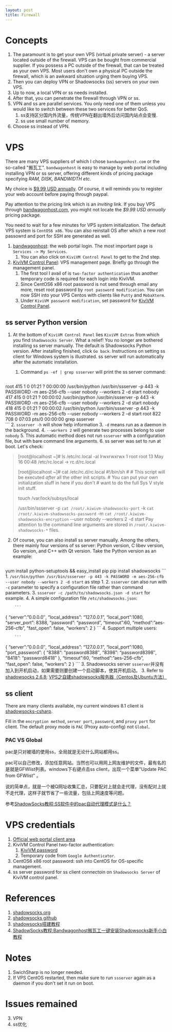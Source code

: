 ```yaml
---
layout: post
title: Firewall
---
```

# Concepts
1. The paramount is to get your own VPS (virtual private server) - a server located outside of the firewall. VPS can be bought from commercial supplier. If you possess a PC outside of the firewall, that can be treated as your own VPS. Most users don't own a physical PC outside the firewall, which is an awkward situation urging them buying VPS.
2. Then you can deploy VPN or Shadowsocks (ss) servers on your own VPS.
3. Up to now, a local VPN or ss needs installed.
4. After that, you can penetrate the firewall through VPN or ss.
5. VPN and ss are parallel services. You only need one of them unless you would like to switch between these two services for better QoS.
    1. ss支持区分国内外流量，传统VPN在翻出墙外后访问国内站点会变慢.
    2. ss use small number of memory.
6. Choose ss instead of VPN.

# VPS
There are many VPS suppliers of which I chose `bandwagonhost.com` or the so-called "搬瓦工". `bandwagonhost` is easy to manage by web portal including installing VPN or ss server, offering different kinds of pricing package specifying _RAM, DISK, BANDWIDTH etc_.

My choice is [$9.99 USD annually](https://bandwagonhost.com/cart.php?a=confproduct&i=1). Of course, it will reminds you to register your web account before paying through paypal.

Pay attention to the pricing link which is an _inviting_ link. If you buy VPS through [bandwagonhost.com](https://bandwagonhost.comm), you might not locate the _$9.99 USD annually_ pricing package.

You need to wait for a few minutes for VPS system initialization. The default VPS system is `CentOS6 x86`. You can also reinstall OS after which a new root passowrd and port for SSH are generated as well.

1. [bandwagonhost](https://bandwagonhost.com/clientarea.php): the web portal login. The most important page is `Services -> My Services`.
    1. You can also click on `KiviVM Control Panel` to get to the 2nd step.
2. [KiviVM Control Panel](https://kiwivm.it7.net): VPS management page. Briefly go through the management panel.
    1. The first tool I avail of is `two-factor authentication` thus another temporary code is required for each login into KiviVM.
    2. Since CentOS6 x86 root password is not send through email any more, reset root password by `root password modification`. You can now SSH into your VPS Centos with clients like `Putty` and `MobaXterm`.
	3. Under `KiviVM password modification`, set password for [KiviVM Control Panel](https://kiwivm.it7.net).

## ss server Python version
1. At the bottom of `KiviVM Control Panel` lies `KiviVM Extras` from which you find `Shadowsocks Server`. What a relief! You no longer are bothered installing ss server manually. The default is Shadowsocks Python version. After installing finished, click `Go back`. Instructions on setting ss client for Windows system is illustrated. ss server will run automatically after the automatic installation.
    1. Command `ps -ef | grep ssserver` will print the ss server command:

        ```
root       415     1  0 01:21 ?        00:00:00 /usr/bin/python /usr/bin/ssserver -p 443 -k PASSWORD -m aes-256-cfb --user nobody --workers 2 -d start
nobody     417   415  0 01:21 ?        00:00:02 /usr/bin/python /usr/bin/ssserver -p 443 -k PASSWORD -m aes-256-cfb --user nobody --workers 2 -d start
nobody     418   415  0 01:21 ?        00:00:02 /usr/bin/python /usr/bin/ssserver -p 443 -k PASSWORD -m aes-256-cfb --user nobody --workers 2 -d start
root       822   708  0 07:03 pts/0    00:00:00 grep ssserver	
        ```
    2. `ssserver -h` will show help information
    3. `-d` means run as a daemon in the background.
    4. `--workers 2` will generate two processes belong to user `nobody`
    5. This automatic method does not run `ssserver` with a configuration file, but with bare command line arguments.
    6. ss server was set to run at boot. Let's check:
>[root@localhost ~]# ls /etc/rc.local -al
>lrwxrwxrwx 1 root root 13 May 16 00:48 /etc/rc.local -> rc.d/rc.local
>
>[root@localhost ~]# cat /etc/rc.d/rc.local
>\#!/bin/sh
>\#
>\# This script will be executed *after* all the other init scripts.
>\# You can put your own initialization stuff in here if you don't
>\# want to do the full Sys V style init stuff.
>
>touch /var/lock/subsys/local
>
>/usr/bin/ssserver -p `cat /root/.kiwivm-shadowsocks-port` -k `cat /root/.kiwivm-shadowsocks-password` -m `cat /root/.kiwivm-shadowsocks-encryption` --user nobody --workers 2 -d start
Pay attention to the command line arguments are stored in `/root/.kiwivm-shadowsocks-*` files.
2. Of course, you can also install ss server manually. Among the others, there mainly four versions of ss server: Python version, C libev version, Go version, and C++ with Qt version. Take the Python version as an example:

    ```
yum install python-setuptools && easy_install pip
pip install shadowsocks
    ```
    1. `/usr/bin/python /usr/bin/ssserver -p 443 -k PASSWORD -m aes-256-cfb --user nobody --workers 2 -d start` as step 1.
    2. `ssserver` can also run with `-c` parameter to specify a configuration file rather than command parameters.
    3. `ssserver -c /path/to/shadowsocks.json -d start` for example.
	4. A simple configuration file `/etc/shadowsocks.json`:

        ```
{
“server”:”0.0.0.0″,
“local_address”: “127.0.0.1”,
“local_port”:1080,
“server_port”: 8388,
“password”: “password”,
“timeout”:60,
“method”:”aes-256-cfb”,
“fast_open”: false,
“workers”: 2
}
        ```
    4. Support multiple users:
	
        ```
{
“server”:”0.0.0.0″,
“local_address”: “127.0.0.1”,
“local_port”:1080,
“port_password”:
{
    “8388”: “password8388″,
    “8398”: “password8398″,
    “8418”: “password8418″
  },
“timeout”:60,
“method”:”aes-256-cfb”,
“fast_open”: false,
“workers”: 2
}
        ```
3. Shadowsocks server `ssserver`并没有加入到开机启动，如果需要则要创建一个启动脚本，使其开机启动。
3. Refer to [shadowsocks 2.6.8](https://pypi.python.org/pypi/shadowsocks); [VPS之自建shadowsocks服务器（Centos及Ubuntu方法）](http://www.vtestvps.tk/?p=18)

## ss client
There are many clients available, my current windows 8.1 client is [shadowsocks-csharp](https://github.com/shadowsocks/shadowsocks-csharp).

Fill in the `encryption method`, `server port`, `password`, and `proxy port` for client. The default proxy mode is `PAC` (Proxy auto-config) not `Global`.

### PAC VS Global
pac是只对被墙的使用ss，全局就是无论什么网站都用ss。

pac可以自己修改，添加任意网站。当然也可以用网上网友维护的文件，最有名的是就是GFWlist列表。windows下右键点击ss client，出现一个菜单"Update PAC from GFWlist" 。

说的简单点，就是一个被Q网址收集汇总，只要配对上就会走代理，没有配对上就不走代理，这样子就节省了一些流量，包括上网速度等问题。

参考[ShadowSocks教程:SS软件中的pac自动代理模式是什么？](http://shadowsocks.info/shadowsocks-pac/)

# VPS credentials
1. [Official web portal client area](https://bandwagonhost.com/clientarea.php)
2. KiviVM Control Panel two-factor authentication:
    1. [KiviVM password](https://kiwivm.it7.net)
    2. Temporary code from `Google Authenticator`.
3. CentOS6 x86 root password: ssh into CentOS for OS-specific management.
4. ss server password for ss client connectoin on `Shadowsocks Server` of KiviVM control panel.

# References
1. [shadowsocks.org](http://shadowsocks.org)
2. [shadowsocks github](https://github.com/shadowsocks/shadowsocks)
3. [shadowsocks搭建教程](http://shadowsocks.blogspot.com/2015/01/shadowsocks.html)
4. [ShadowSocks教程:Bandwagonhost搬瓦工一键安装Shadowsocks新手小白教程](http://shadowsocks.info/shadowsocks-bandwagonhost/)

# Notes
1. SwichSharp is no longer needed.
2. If VPS CentOS restarted, then make sure to run `ssserver` again as a daemon if you don't set it run on boot.

# Issues remained
3. VPN
4. ss优化
